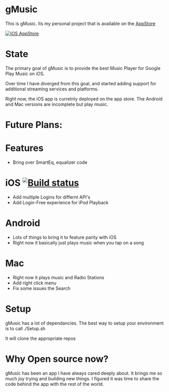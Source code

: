 # gMusic
This is gMusic. Its my personal project that is available on the [AppStore](http://apple.co/24CYMvK)

<a href="http://apple.co/24CYMvK" rel="some text">![iOS AppStore](http://devimages.apple.com.edgekey.net/app-store/marketing/guidelines/images/badge-download-on-the-app-store.svg)</a>


# State
The primary goal of gMusic is to provide the best Music Player for Google Play Music on iOS.

Over time I have diverged from this goal, and started adding support for additional streaming services and platforms.

Right now, the iOS app is curretnly deployed on the app store. The Android and Mac versions are incomplete but play music.

# Future Plans:

Features
===

* Bring over SmartEq, equalizer code

iOS [![Build status](https://build.mobile.azure.com/v0.1/apps/e571c6a1-1adb-48d5-8461-e5133ca39dc6/branches/master/badge)](https://mobile.azure.com)
===

* Add multiple Logins for differnt API's
* Add Login-Free experience for iPod Playback

Android
===
* Lots of things to bring it to feature parity with iOS
* Right now it basically just plays music when you tap on a song

Mac
===
* Right now it plays music and Radio Stations
* Add right click menu
* Fix some issues the Search



# Setup
gMusic has a lot of dependancies. The best way to setup your environment is to call ./Setup.sh

It will clone the appropriate repos


# Why Open source now?
gMusic has been an app I have always cared deeply about.  It brings me so much joy trying and building new things. I figured it was time to share the code behind the app with the rest of the world.

